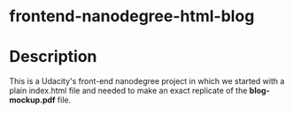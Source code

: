 frontend-nanodegree-html-blog
===============================

# Description
This is a Udacity's front-end nanodegree project in which we started with a plain index.html file and needed to make an exact replicate of the __blog-mockup.pdf__ file.
  
